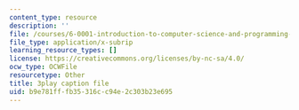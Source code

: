 ```yaml
---
content_type: resource
description: ''
file: /courses/6-0001-introduction-to-computer-science-and-programming-in-python-fall-2016/b9e781fffb35316cc94e2c303b23e695_ax4eNMI9Dw.srt
file_type: application/x-subrip
learning_resource_types: []
license: https://creativecommons.org/licenses/by-nc-sa/4.0/
ocw_type: OCWFile
resourcetype: Other
title: 3play caption file
uid: b9e781ff-fb35-316c-c94e-2c303b23e695
---
```

